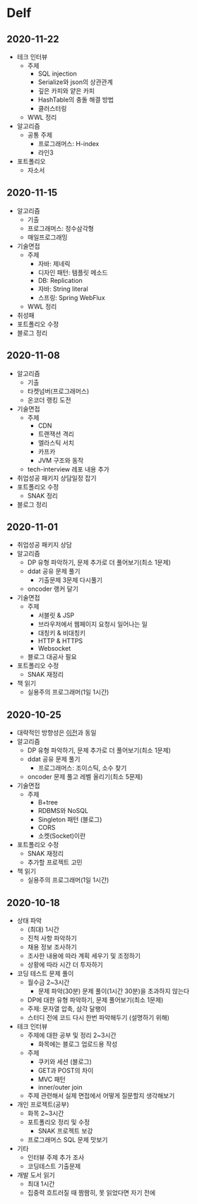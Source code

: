 # Delf
## 2020-11-22
- 테크 인터뷰
  - 주제
    - SQL injection
    - Serialize와 json의 상관관계
    - 깊은 카피와 얕은 카피
    - HashTable의 충돌 해결 방법
    - 클러스터링
  - WWL 정리
- 알고리즘
  - 공통 주제
    - 프로그래머스: H-index
    - 라인3
- 포트폴리오
  - 자소서

## 2020-11-15
- 알고리즘
  - 기출
  - 프로그래머스: 정수삼각형
  - 매일프로그래밍
- 기술면접
  - 주제
    - 자바: 제네릭
    - 디자인 패턴: 템플릿 메소드
    - DB: Replication
    - 자바: String literal
    - 스프링: Spring WebFlux
  - WWL 정리
- 취성패
- 포트폴리오 수정
- 블로그 정리
## 2020-11-08
- 알고리즘
  - 기출
  - 타켓넘버(프로그래머스)
  - 온코더 랭킹 도전
- 기술면접
  - 주제
    - CDN
    - 트랜잭션 격리
    - 엘라스틱 서치
    - 카프카
    - JVM 구조와 동작
  - tech-interview 레포 내용 추가
- 취업성공 패키지 상담일정 잡기
- 포트폴리오 수정
  - SNAK 정리
- 블로그 정리

## 2020-11-01
- 취업성공 패키지 상담
- 알고리즘
  - DP 유형 파악하기, 문제 추가로 더 풀어보기(최소 1문제)
  - ddat 공유 문제 풀기
    - 기출문제 3문제 다시풀기
  - oncoder 랭커 달기
- 기술면접
  - 주제
    - 서블릿 & JSP
    - 브라우저에서 웹페이지 요청시 일어나는 일
    - 대칭키 & 비대칭키
    - HTTP & HTTPS
    - Websocket
  - 블로그 대공사 필요
- 포트폴리오 수정
  - SNAK 재정리
- 책 읽기
  - 실용주의 프로그래머(1일 1시간)

## 2020-10-25
- 대략적인 방향성은 [이전](#2020-10-18)과 동일
- 알고리즘
  - DP 유형 파악하기, 문제 추가로 더 풀어보기(최소 1문제)
  - ddat 공유 문제 풀기
    - 프로그래머스: 조이스틱, 소수 찾기
  - oncoder 문제 풀고 레벨 올리기(최소 5문제)
- 기술면접
  - 주제
    - B+tree
    - RDBMS와 NoSQL
    - Singleton 패턴 (블로그)
    - CORS
    - 소켓(Socket)이란
- 포트폴리오 수정
  - SNAK 재정리
  - 추가할 프로젝트 고민
- 책 읽기
  - 실용주의 프로그래머(1일 1시간)

## 2020-10-18
- 상태 파악
  - (최대) 1시간
  - 진척 사항 파악하기
  - 채용 정보 조사하기
  - 조사한 내용에 따라 계획 세우기 및 조정하기
  - 상황에 따라 시간 더 투자하기
- 코딩 테스트 문제 풀이
  - 월수금 2~3시간
      - 문제 파악(30분) 문제 풀이(1시간 30분)을 초과하지 않는다
  - DP에 대한 유형 파악하기, 문제 풀어보기(최소 1문제)
  - 주제: 문자열 압축,  삼각 달팽이
  - 스터디 전에 코드 다시 한번 파악해두기  (설명하기 위해)
- 테크 인터뷰
  - 주제에 대한 공부 및 정리 2~3시간
      - 화목에는 블로그 업로드용 작성
  - 주제
    - 쿠키와 세션 (블로그)
    - GET과 POST의 차이
    - MVC 패턴
    - inner/outer join
  - 주제 관련해서 실제 면접에서 어떻게 질문할지 생각해보기
- 개인 프로젝트(공부)
  - 화목 2~3시간
  - 포트폴리오 정리 및 수정
    - SNAK 프로젝트 보강
  - 프로그래머스 SQL 문제 맛보기
- 기타
  - 인터뷰 주제 추가 조사
  -  코딩테스트 기출문제
- 개발 도서 읽기
  - 최대 1시간
  - 집중력 흐트러질 때 짬짬히, 못 읽었다면 자기 전에